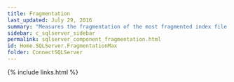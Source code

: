 ```yaml
---
title: ﻿Fragmentation
last_updated: July 29, 2016
summary: "Measures the fragmentation of the most fragmented index file on the SQL Server."
sidebar: c_sqlserver_sidebar
permalink: sqlserver_component_fragmentation.html
id: Home.SQLServer.FragmentationMax
folder: ConnectSQLServer
---
```



{% include links.html %}
